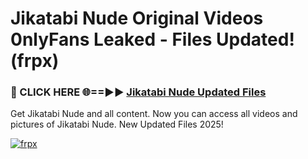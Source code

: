 # Jikatabi Nude Original Videos 0nlyFans Leaked - Files Updated! (frpx)

<h3>🔴 CLICK HERE 🌐==►► <a href="https://tinyurl.com/yc6ubb5a" rel="nofollow">Jikatabi Nude Updated Files</a></h3>

Get Jikatabi Nude and all content. Now you can access all videos and pictures of Jikatabi Nude. New Updated Files 2025!

[![frpx](https://i.imgur.com/7eu0CRL.gif)](https://tinyurl.com/yc6ubb5a)
